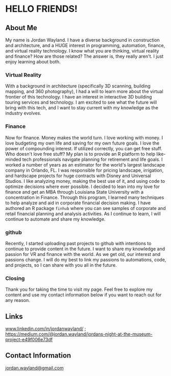 # HELLO FRIENDS!

## About Me
My name is Jordan Wayland. 
I have a diverse background in construction and architecture, and a HUGE interest in programming, automation, finance, and virtual reality technology.
I know what you are thinking, virtual reality and finance? How are those related? The answer is, they really aren't. I just enjoy learning about both.

### Virtual Reality
With a background in architecture (specifically 3D scanning, building mapping, and 360 photography), I had a will to learn more about the virtual frontier of this technology.
I have an interest in interactive 3D building touring services and technology. I am excited to see what the future will bring with this tech, and I want to stay current with my knowledge as the industry evolves.

### Finance
Now for finance. Money makes the world turn. I love working with money. I love budgeting my own life and saving for my own future goals. I love the power of compounding interest.
If utilized correctly, you can get free stuff. Who doesn't love free stuff? My plan is to provide an R platform to help like-minded tech professionals navigate planning for retirement and life goals.
I worked a number of years as an estimator for the world's largest landscape company in Orlando, FL. I was responsible for pricing landscape, irrigation, and hardscape projects for huge contracts with Disney and Universal Studios. 
I like analyzing money, making the best use of it, and using code to optimize decisions where ever possible. I decided to lean into my love for finance and get an MBA through Louisiana State University with a concentration in Finance. Through this program, I learned many techniques to help analyze and aid in corporate financial decision making. 
I have authored an R package `finhub` where you can see samples of corporate and retail financial planning and analysis activities.
As I continue to learn, I will continue to automate and share my knowledge.

### github
Recently, I started uploading past projects to github with intentions to continue to provide content in the future. I want to share my knowledge and passion for VR and finance with the world.
As we get old, our interest and passions change. I will do my best to link my passions to automations, code, and projects, so I can share with you all in the future.

### Closing
Thank you for taking the time to visit my page. Feel free to explore my content and use my contact information below if you want to reach out for any reason.

## Links
www.linkedin.com/in/jordanwayland/ ; 
https://medium.com/@jordan.wayland/jordans-night-at-the-museum-project-e49f006e73df

## Contact Information
jordan.wayland@gmail.com
